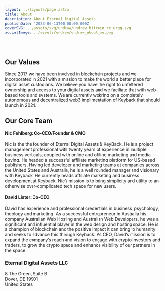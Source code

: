 ```yaml
---
layout: ../layouts/page.astro
title: About
description: About Eternal Digital Assets
publishDate: '2023-06-13T00:00:00.000Z'
coverSVG: ../assets/svg/undraw/undraw_bitcoin_re_urgq.svg
socialImage: ../assets/undraw/undraw_about_me.png
---
```


<br>

## Our Values

Since 2017 we have been involved in blockchain projects and we incorporated in 2021 with a mission to make the world a better place for digital asset custodians. We believe you have the right to unfettered ownership and access to your digital assets and we faciliate that with web-based tools and systems. We are currently wokring on a completely autonomous and decentralized web3 implimentation of Keyback that should launch in 2024.

## Our Core Team

#### Nic Fehlberg: Co-CEO/Founder & CMO

Nic is the the founder of Eternal Digital Assets & KeyBack. He is a project management professional with twenty years of experience in
multiple business verticals, coupled with online and offline marketing and media buying. He headed a successful
affiliate marketing platform for US-based publishers. Having led developer and marketing teams at companies across
the United States and Australia, he is a well rounded manager and visionary with Keyback. He currently heads
affiliate marketing and business development at Keyback. Nic’s mission is to bring simplicity and utility to an
otherwise over-complicated tech space for new users.

#### David Lister: Co-CEO

David has experience and professional credentials in business, psychology, theology and marketing. As a successful
entrepreneur in Australia his company Australian Web Hosting and Australian Web Developers, he was a significant
and influential player in the web design and hosting space. He is a champion of blockchain and the positive impact it
can bring to humanity and seeks to advance this through Keyback. As CEO, David’s mission is to expand the
company’s reach and vision to engage with crypto investors and traders, to grow the crypto space and enhance
visibility of our partners in the space.

### Eternal Digital Assets LLC

8 The Green, Suite B<br>
Dover, DE 19901<br>
United States
